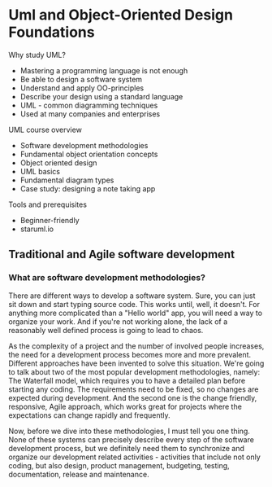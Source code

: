 
# Uml and Object-Oriented Design Foundations

Why study UML?

- Mastering a programming language is not enough
- Be able to design a software system
- Understand and apply OO-principles
- Describe your design using a standard language
- UML - common diagramming techniques
- Used at many companies and enterprises

UML course overview

- Software development methodologies
- Fundamental object orientation concepts
- Object oriented design
- UML basics
- Fundamental diagram types
- Case study: designing a note taking app

Tools and prerequisites

- Beginner-friendly
- staruml.io

## Traditional and Agile software development

### What are software development methodologies?

There are different ways to develop a software system.
Sure, you can just sit down and start typing source code.
This works until, well, it doesn't. For anything more complicated than a "Hello world" app, you will need
a way to organize your work.
And if you're not working alone, the lack of a reasonably well defined process is going to lead to
chaos.

As the complexity of a project and the number of involved people increases, the need for a development
process becomes more and more prevalent.
Different approaches have been invented to solve this situation.
We're going to talk about two of the most popular development methodologies, namely: The Waterfall model,
which requires you to have a detailed plan before starting any coding.
The requirements need to be fixed, so no changes are expected during development.
And the second one is the change friendly, responsive, Agile approach, which works great for projects
where the expectations can change rapidly and frequently.

Now, before we dive into these methodologies, I must tell you one thing.
None of these systems can precisely describe every step of the software development process, but we
definitely need them to synchronize and organize our development related activities - activities that
include not only coding, but also design, product management, budgeting, testing, documentation,
release and maintenance.
